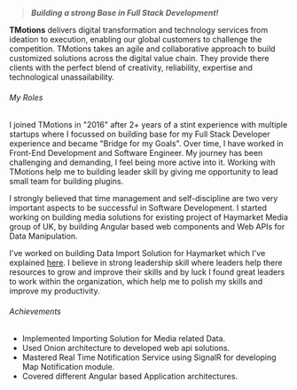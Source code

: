 <!-- About Organization -->
> ***Building a strong Base in Full Stack Development!***

**TMotions** delivers digital transformation and technology services from ideation to execution, enabling our global customers to challenge the competition. TMotions takes an agile and collaborative approach to build customized solutions across the digital value chain. They provide there clients with the perfect blend of creativity, reliability, expertise and technological unassailability.

<!-- End About Organization -->

<!-- Key Roles -->
<!-- ExperienceKey -->
###### My Roles
<!-- ResumeKey -->
I joined TMotions in "2016" after 2+ years of a stint experience with multiple startups where I focussed on building base for my Full Stack Developer experience and became "Bridge for my Goals". Over time, I have worked in Front-End Development and Software Engineer. My journey has been challenging and demanding, I feel being more active into it. Working with TMotions help me to building leader skill by giving me opportunity to lead small team for building plugins.

I strongly believed that time management and self-discipline are two very important aspects to be successful in Software Development. I started working on building media solutions for existing project of Haymarket Media group of UK, by building Angular based web components and Web APIs for Data Manipulation.

I've worked on building Data Import Solution for Haymarket which I've explained [here](http://localhost:3000/organizations/Haymarket%20Media%20UK). I believe in strong leadership skill where leaders help there resources to grow and improve their skills and by luck I found great leaders to work within the organization, which help me to polish my skills and improve my productivity. 
<!-- EndResumeKey -->
<!-- EndExperienceKey -->
<!-- End Key Roles -->

<!-- Key Achievements -->
###### Achievements
<!-- CVKey -->
- Implemented Importing Solution for Media related Data.
- Used Onion architecture to developed web api solutions.
- Mastered Real Time Notification Service using SignalR for developing Map Notification module.
- Covered different Angular based Application architectures.
<!-- EndCVKey -->
<!-- End Achievements -->